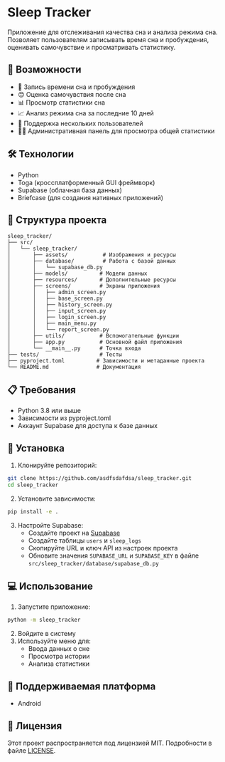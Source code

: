 # Sleep Tracker

Приложение для отслеживания качества сна и анализа режима сна. Позволяет пользователям записывать время сна и пробуждения, оценивать самочувствие и просматривать статистику.

## 🌟 Возможности

- 📝 Запись времени сна и пробуждения
- 😊 Оценка самочувствия после сна
- 📊 Просмотр статистики сна
- 📈 Анализ режима сна за последние 10 дней
- 👥 Поддержка нескольких пользователей
- 👨‍💼 Административная панель для просмотра общей статистики

## 🛠 Технологии

- Python
- Toga (кроссплатформенный GUI фреймворк)
- Supabase (облачная база данных)
- Briefcase (для создания нативных приложений)


## 📁 Структура проекта

```
sleep_tracker/
├── src/
│   └── sleep_tracker/
│       ├── assets/           # Изображения и ресурсы
│       ├── database/         # Работа с базой данных
│       │   └── supabase_db.py
│       ├── models/          # Модели данных
│       ├── resources/       # Дополнительные ресурсы
│       ├── screens/         # Экраны приложения
│       │   ├── admin_screen.py
│       │   ├── base_screen.py
│       │   ├── history_screen.py
│       │   ├── input_screen.py
│       │   ├── login_screen.py
│       │   ├── main_menu.py
│       │   └── report_screen.py
│       ├── utils/           # Вспомогательные функции
│       ├── app.py           # Основной файл приложения
│       └── __main__.py      # Точка входа
├── tests/                   # Тесты
├── pyproject.toml          # Зависимости и метаданные проекта
└── README.md               # Документация
```

## 📋 Требования

- Python 3.8 или выше
- Зависимости из pyproject.toml
- Аккаунт Supabase для доступа к базе данных

## 🚀 Установка

1. Клонируйте репозиторий:
```bash
git clone https://github.com/asdfsdafdsa/sleep_tracker.git
cd sleep_tracker
```

2. Установите зависимости:
```bash
pip install -e .
```

3. Настройте Supabase:
   - Создайте проект на [Supabase](https://supabase.com)
   - Создайте таблицы `users` и `sleep_logs`
   - Скопируйте URL и ключ API из настроек проекта
   - Обновите значения `SUPABASE_URL` и `SUPABASE_KEY` в файле `src/sleep_tracker/database/supabase_db.py`


## 💻 Использование

1. Запустите приложение:
```bash
python -m sleep_tracker
```

2. Войдите в систему
3. Используйте меню для:
   - Ввода данных о сне
   - Просмотра истории
   - Анализа статистики

## 📱 Поддерживаемая платформа

- Android


## 📄 Лицензия

Этот проект распространяется под лицензией MIT. Подробности в файле [LICENSE](LICENSE).
